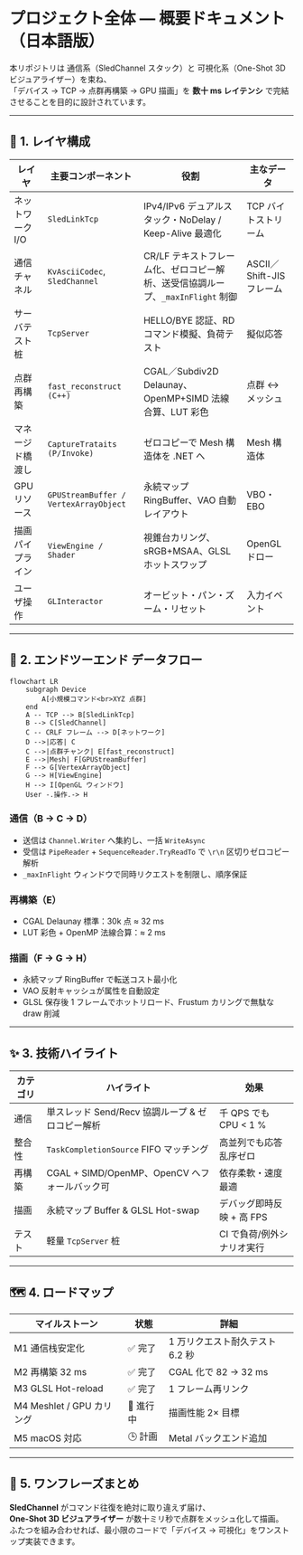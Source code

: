 # プロジェクト全体 ― 概要ドキュメント（日本語版）

本リポジトリは 通信系（SledChannel スタック）と 可視化系（One-Shot 3D ビジュアライザー）を束ね、  
「デバイス → TCP → 点群再構築 → GPU 描画」を **数十 ms レイテンシ** で完結させることを目的に設計されています。

---

## 🧱 1. レイヤ構成

| レイヤ             | 主要コンポーネント                   | 役割                                               | 主なデータ |
|--------------------|--------------------------------------|----------------------------------------------------|------------|
| ネットワーク I/O    | `SledLinkTcp`                        | IPv4/IPv6 デュアルスタック・NoDelay / Keep-Alive 最適化 | TCP バイトストリーム |
| 通信チャネル        | `KvAsciiCodec`, `SledChannel`        | CR/LF テキストフレーム化、ゼロコピー解析、送受信協調ループ、`_maxInFlight` 制御 | ASCII／Shift-JIS フレーム |
| サーバテスト桩     | `TcpServer`                          | HELLO/BYE 認証、RD コマンド模擬、負荷テスト         | 擬似応答 |
| 点群再構築         | `fast_reconstruct (C++)`             | CGAL／Subdiv2D Delaunay、OpenMP+SIMD 法線合算、LUT 彩色 | 点群 ↔ メッシュ |
| マネージド橋渡し   | `CaptureTrataits (P/Invoke)`         | ゼロコピーで Mesh 構造体を .NET へ                 | Mesh 構造体 |
| GPU リソース       | `GPUStreamBuffer / VertexArrayObject`| 永続マップ RingBuffer、VAO 自動レイアウト           | VBO・EBO |
| 描画パイプライン    | `ViewEngine / Shader`                | 視錐台カリング、sRGB+MSAA、GLSL ホットスワップ      | OpenGL ドロー |
| ユーザ操作         | `GLInteractor`                       | オービット・パン・ズーム・リセット                 | 入力イベント |

---

## 🔁 2. エンドツーエンド データフロー

```mermaid
flowchart LR
    subgraph Device
        A[小規模コマンド<br>XYZ 点群]
    end
    A -- TCP --> B[SledLinkTcp]
    B --> C[SledChannel]
    C -- CRLF フレーム --> D[ネットワーク]
    D -->|応答| C
    C -->|点群チャンク| E[fast_reconstruct]
    E -->|Mesh| F[GPUStreamBuffer]
    F --> G[VertexArrayObject]
    G --> H[ViewEngine]
    H --> I[OpenGL ウィンドウ]
    User -.操作.-> H
```

### 通信（B → C → D）

- 送信は `Channel.Writer` へ集約し、一括 `WriteAsync`
- 受信は `PipeReader` + `SequenceReader.TryReadTo` で `\r\n` 区切りゼロコピー解析
- `_maxInFlight` ウィンドウで同時リクエストを制限し、順序保証

### 再構築（E）

- CGAL Delaunay 標準：30k 点 ≈ 32 ms  
- LUT 彩色 + OpenMP 法線合算：≈ 2 ms

### 描画（F → G → H）

- 永続マップ RingBuffer で転送コスト最小化
- VAO 反射キャッシュが属性を自動設定
- GLSL 保存後 1 フレームでホットリロード、Frustum カリングで無駄な draw 削減

---

## ✨ 3. 技術ハイライト

| カテゴリ   | ハイライト                                      | 効果                    |
|------------|------------------------------------------------|-------------------------|
| 通信       | 単スレッド Send/Recv 協調ループ & ゼロコピー解析 | 千 QPS でも CPU < 1 %   |
| 整合性     | `TaskCompletionSource` FIFO マッチング         | 高並列でも応答乱序ゼロ |
| 再構築     | CGAL + SIMD/OpenMP、OpenCV へフォールバック可     | 依存柔軟・速度最適     |
| 描画       | 永続マップ Buffer & GLSL Hot-swap              | デバッグ即時反映 + 高 FPS |
| テスト     | 軽量 `TcpServer` 桩                            | CI で負荷/例外シナリオ実行 |

---

## 🗺 4. ロードマップ

| マイルストーン             | 状態     | 詳細                     |
|---------------------------|----------|--------------------------|
| M1 通信栈安定化            | ✅ 完了  | 1 万リクエスト耐久テスト 6.2 秒 |
| M2 再構築 32 ms            | ✅ 完了  | CGAL 化で 82 → 32 ms     |
| M3 GLSL Hot-reload         | ✅ 完了  | 1 フレーム再リンク       |
| M4 Meshlet / GPU カリング  | 🔄 進行中 | 描画性能 2× 目標         |
| M5 macOS 対応              | 🕒 計画  | Metal バックエンド追加   |

---

## 🎯 5. ワンフレーズまとめ

**SledChannel** がコマンド往復を絶対に取り違えず届け、  
**One-Shot 3D ビジュアライザー** が数十ミリ秒で点群をメッシュ化して描画。  
ふたつを組み合わせれば、最小限のコードで「デバイス → 可視化」をワンストップ実装できます。
